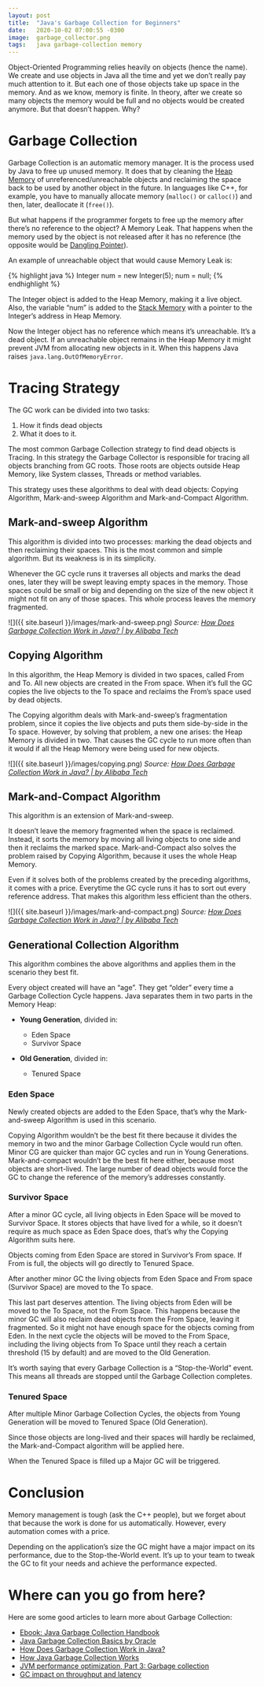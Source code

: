 ```yaml
---
layout: post
title:  "Java's Garbage Collection for Beginners"
date:   2020-10-02 07:00:55 -0300
image:  garbage_collector.png
tags:   java garbage-collection memory
---
```

Object-Oriented Programming relies heavily on objects (hence the name). We create and use objects in Java all the time and yet we don’t really pay much attention to it. But each one of those objects take up space in the memory. And as we know, memory is finite.
In theory, after we create so many objects the memory would be full and no objects would be created anymore. But that doesn’t happen. Why?

# Garbage Collection

Garbage Collection is an automatic memory manager. It is the process used by Java to free up unused memory. It does that by cleaning the [Heap Memory](https://stackoverflow.com/a/2308762/5491371) of unreferenced/unreachable objects and reclaiming the space back to be used by another object in the future.
In languages like C++, for example, you have to manually allocate memory (`malloc()` or `calloc()`) and then, later, deallocate it (`free()`). 

But what happens if the programmer forgets to free up the memory after there’s no reference to the object? A Memory Leak. That happens when the memory used by the object is not released after it has no reference (the opposite would be [Dangling Pointer](https://en.wikipedia.org/wiki/Dangling_pointer)).

An example of unreachable object that would cause Memory Leak is:

{% highlight java %}
Integer num = new Integer(5);
num = null;
{% endhighlight %}

The Integer object is added to the Heap Memory, making it a live object. Also, the variable “num” is added to the [Stack Memory](https://www.baeldung.com/java-stack-heap#stack-memory-in-java) with a pointer to the Integer’s address in Heap Memory.

Now the Integer object has no reference which means it’s unreachable. It’s a dead object.
	If an unreachable object remains in the Heap Memory it might prevent JVM from allocating new objects in it. When this happens Java raises `java.lang.OutOfMemoryError`.

# Tracing Strategy
The GC work can be divided into two tasks: 
1. How it finds dead objects
2. What it does to it.

The most common Garbage Collection strategy to find dead objects is Tracing. In this strategy the Garbage Collector is responsible for tracing all objects branching from GC roots. Those roots are objects outside Heap Memory, like System classes, Threads or method variables.

This strategy uses these algorithms to deal with dead objects: Copying Algorithm, Mark-and-sweep Algorithm and Mark-and-Compact Algorithm.

## Mark-and-sweep Algorithm
This algorithm is divided into two processes: marking the dead objects and then reclaiming their spaces.
This is the most common and simple algorithm. But its weakness is in its simplicity. 

Whenever the GC cycle runs it traverses all objects and marks the dead ones, later they will be swept leaving empty spaces in the memory. Those spaces could be small or big and depending on the size of the new object it might not fit on any of those spaces. This whole process leaves the memory fragmented.

![]({{ site.baseurl }}/images/mark-and-sweep.png)
*Source: [How Does Garbage Collection Work in Java? | by Alibaba Tech](https://medium.com/@alitech_2017/how-does-garbage-collection-work-in-java-cf4e31343e43)*

## Copying Algorithm

In this algorithm, the Heap Memory is divided in two spaces, called From and To. All new objects are created in the From space. When it’s full the GC copies the live objects to the To space and reclaims the From’s space used by dead objects.

The Copying algorithm deals with Mark-and-sweep’s fragmentation problem, since it copies the live objects and puts them side-by-side in the To space.
However, by solving that problem, a new one arises: the Heap Memory is divided in two. That causes the GC cycle to run more often than it would if all the Heap Memory were being used for new objects.

![]({{ site.baseurl }}/images/copying.png)
*Source: [How Does Garbage Collection Work in Java? | by Alibaba Tech](https://medium.com/@alitech_2017/how-does-garbage-collection-work-in-java-cf4e31343e43)*

## Mark-and-Compact Algorithm
This algorithm is an extension of Mark-and-sweep. 

It doesn’t leave the memory fragmented when the space is reclaimed. Instead, it sorts the memory by moving all living objects to one side and then it reclaims the marked space. Mark-and-Compact also solves the problem raised by Copying Algorithm, because it uses the whole Heap Memory.

Even if it solves both of the problems created by the preceding algorithms, it comes with a price. Everytime the GC cycle runs it has to sort out every reference address. That makes this algorithm less efficient than the others.

![]({{ site.baseurl }}/images/mark-and-compact.png)
*Source: [How Does Garbage Collection Work in Java? | by Alibaba Tech](https://medium.com/@alitech_2017/how-does-garbage-collection-work-in-java-cf4e31343e43)*

## Generational Collection Algorithm

This algorithm combines the above algorithms and applies them in the scenario they best fit.

Every object created will have an “age”. They get “older” every time a Garbage Collection Cycle happens. Java separates them in two parts in the Memory Heap:

* **Young Generation**, divided in:
    * Eden Space
    * Survivor Space

* **Old Generation**, divided in:
    * Tenured Space

### Eden Space

Newly created objects are added to the Eden Space, that’s why the Mark-and-sweep Algorithm is used in this scenario. 

Copying Algorithm wouldn’t be the best fit there because it divides the memory in two and the minor Garbage Collection Cycle would run often. Minor CG are quicker than major GC cycles and run in Young Generations. Mark-and-compact wouldn’t be the best fit here either, because most objects are short-lived. The large number of dead objects would force the GC to change the reference of the memory’s addresses constantly.

### Survivor Space

After a minor GC cycle, all living objects in Eden Space will be moved to  Survivor Space. It stores objects that have lived for a while, so it doesn’t require as much space as Eden Space does, that’s why the Copying Algorithm suits here.

Objects coming from Eden Space are stored in Survivor’s From space. If From is full, the objects will go directly to Tenured Space.

After another minor GC the living objects from Eden Space and From space (Survivor Space) are moved to the To space.

This last part deserves attention. The living objects from Eden will be moved to the To Space, not the From Space. This happens because the minor GC will also reclaim dead objects from the From Space, leaving it fragmented. So it might not have enough space for the objects coming from Eden. In the next cycle the objects will be moved to the From Space, including the living objects from To Space until they reach a certain threshold (15 by default) and are moved to the Old Generation.

It’s worth saying that every Garbage Collection is a “Stop-the-World” event. This means all threads are stopped until the Garbage Collection completes.

### Tenured Space
After multiple Minor Garbage Collection Cycles, the objects from Young Generation will be moved to Tenured Space (Old Generation).

Since those objects are long-lived and their spaces will hardly be reclaimed, the Mark-and-Compact algorithm will be applied here. 

When the Tenured Space is filled up a Major GC will be triggered.

# Conclusion
Memory management is tough (ask the C++ people), but we forget about that because the work is done for us automatically. However, every automation comes with a price.

Depending on the application’s size the GC might have a major impact on its performance, due to the Stop-the-World event. It’s up to your team to tweak the GC to fit your needs and achieve the performance expected.

# Where can you go from here?
Here are some good articles to learn more about Garbage Collection:
* [Ebook: Java Garbage Collection Handbook](https://plumbr.io/landing/handbook-java-garbage-collection)
* [Java Garbage Collection Basics by Oracle](https://www.oracle.com/webfolder/technetwork/tutorials/obe/java/gc01/index.html)
* [How Does Garbage Collection Work in Java?](https://medium.com/@alitech_2017/how-does-garbage-collection-work-in-java-cf4e31343e43)
* [How Java Garbage Collection Works](https://www.dynatrace.com/resources/ebooks/javabook/how-garbage-collection-works/)
* [JVM performance optimization, Part 3: Garbage collection](https://www.infoworld.com/article/2078645/jvm-performance-optimization-part-3-garbage-collection.html)
* [GC impact on throughput and latency](https://plumbr.io/blog/garbage-collection/gc-impact-on-throughput-and-latency)
